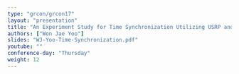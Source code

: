 ```yaml
---
type: "grcon/grcon17"
layout: "presentation"
title: "An Experiment Study for Time Synchronization Utilizing USRP and GNU Radio"
authors: ["Won Jae Yoo"]
slides: "WJ-Yoo-Time-Synchronization.pdf"
youtube: ""
conference-day: "Thursday"
weight: 12
---
```

